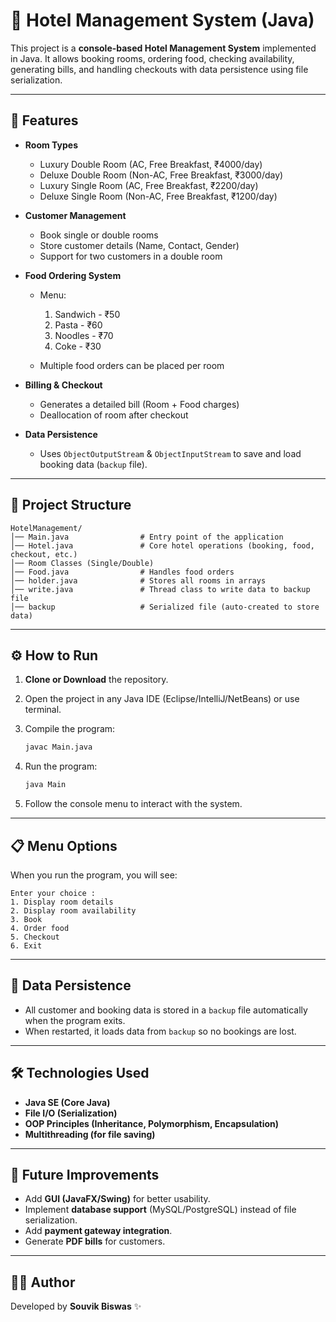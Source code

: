 # 🏨 Hotel Management System (Java)

This project is a **console-based Hotel Management System** implemented in Java.
It allows booking rooms, ordering food, checking availability, generating bills, and handling checkouts with data persistence using file serialization.

---

## 🚀 Features

* **Room Types**

  * Luxury Double Room (AC, Free Breakfast, ₹4000/day)
  * Deluxe Double Room (Non-AC, Free Breakfast, ₹3000/day)
  * Luxury Single Room (AC, Free Breakfast, ₹2200/day)
  * Deluxe Single Room (Non-AC, Free Breakfast, ₹1200/day)

* **Customer Management**

  * Book single or double rooms
  * Store customer details (Name, Contact, Gender)
  * Support for two customers in a double room

* **Food Ordering System**

  * Menu:

    1. Sandwich - ₹50
    2. Pasta - ₹60
    3. Noodles - ₹70
    4. Coke - ₹30
  * Multiple food orders can be placed per room

* **Billing & Checkout**

  * Generates a detailed bill (Room + Food charges)
  * Deallocation of room after checkout

* **Data Persistence**

  * Uses `ObjectOutputStream` & `ObjectInputStream` to save and load booking data (`backup` file).

---

## 📂 Project Structure

```
HotelManagement/
│── Main.java                # Entry point of the application
│── Hotel.java               # Core hotel operations (booking, food, checkout, etc.)
│── Room Classes (Single/Double)
│── Food.java                # Handles food orders
│── holder.java              # Stores all rooms in arrays
│── write.java               # Thread class to write data to backup file
│── backup                   # Serialized file (auto-created to store data)
```

---

## ⚙️ How to Run

1. **Clone or Download** the repository.
2. Open the project in any Java IDE (Eclipse/IntelliJ/NetBeans) or use terminal.
3. Compile the program:

   ```sh
   javac Main.java
   ```
4. Run the program:

   ```sh
   java Main
   ```
5. Follow the console menu to interact with the system.

---

## 📋 Menu Options

When you run the program, you will see:

```
Enter your choice :
1. Display room details
2. Display room availability
3. Book
4. Order food
5. Checkout
6. Exit
```

---

## 💾 Data Persistence

* All customer and booking data is stored in a `backup` file automatically when the program exits.
* When restarted, it loads data from `backup` so no bookings are lost.

---

## 🛠️ Technologies Used

* **Java SE (Core Java)**
* **File I/O (Serialization)**
* **OOP Principles (Inheritance, Polymorphism, Encapsulation)**
* **Multithreading (for file saving)**

---

## 📌 Future Improvements

* Add **GUI (JavaFX/Swing)** for better usability.
* Implement **database support** (MySQL/PostgreSQL) instead of file serialization.
* Add **payment gateway integration**.
* Generate **PDF bills** for customers.

---

## 👨‍💻 Author

Developed by **Souvik Biswas** ✨

